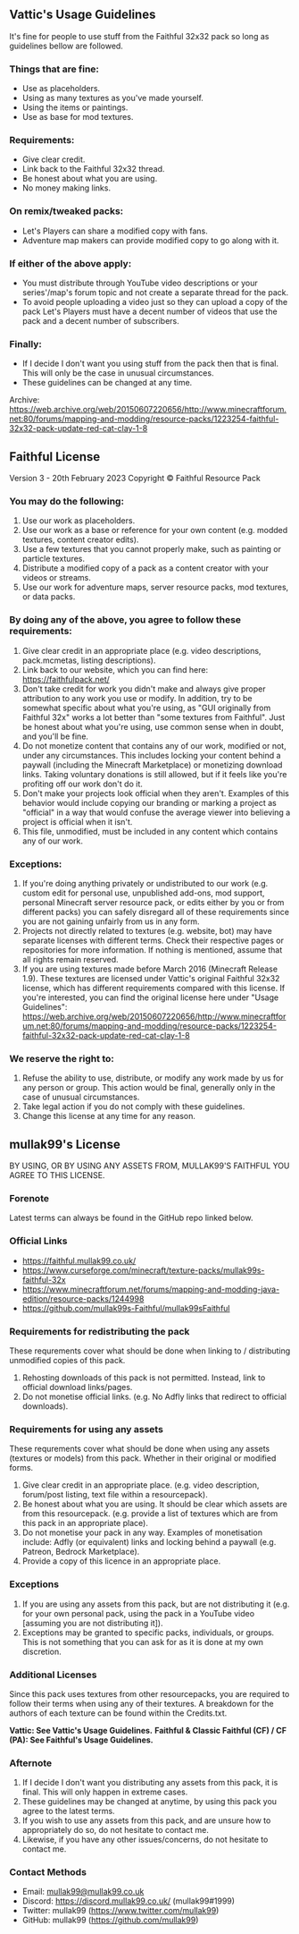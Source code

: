 ## Vattic's Usage Guidelines
It's fine for people to use stuff from the Faithful 32x32 pack so long as guidelines bellow are followed.

### Things that are fine:
- Use as placeholders.
- Using as many textures as you've made yourself.
- Using the items or paintings.
- Use as base for mod textures.

### Requirements:
- Give clear credit.
- Link back to the Faithful 32x32 thread.
- Be honest about what you are using.
- No money making links.

### On remix/tweaked packs:
- Let's Players can share a modified copy with fans.
- Adventure map makers can provide modified copy to go along with it.

### If either of the above apply:
- You must distribute through YouTube video descriptions or your series'/map's forum topic and not create a separate thread for the pack.
- To avoid people uploading a video just so they can upload a copy of the pack Let's Players must have a decent number of videos that use the pack and a decent number of subscribers.

### Finally:
- If I decide I don't want you using stuff from the pack then that is final. This will only be the case in unusual circumstances.
- These guidelines can be changed at any time.

Archive: https://web.archive.org/web/20150607220656/http://www.minecraftforum.net:80/forums/mapping-and-modding/resource-packs/1223254-faithful-32x32-pack-update-red-cat-clay-1-8


## Faithful License
Version 3 - 20th February 2023
Copyright © Faithful Resource Pack

### You may do the following:
1. Use our work as placeholders.
2. Use our work as a base or reference for your own content (e.g. modded textures, content creator edits).
3. Use a few textures that you cannot properly make, such as painting or particle textures.
4. Distribute a modified copy of a pack as a content creator with your videos or streams.
5. Use our work for adventure maps, server resource packs, mod textures, or data packs.

### By doing any of the above, you agree to follow these requirements:
1. Give clear credit in an appropriate place (e.g. video descriptions, pack.mcmetas, listing descriptions).
2. Link back to our website, which you can find here: https://faithfulpack.net/
3. Don't take credit for work you didn't make and always give proper attribution to any work you use or modify. In addition, try to be somewhat specific about what you're using, as "GUI originally from Faithful 32x" works a lot better than "some textures from Faithful". Just be honest about what you're using, use common sense when in doubt, and you'll be fine.
4. Do not monetize content that contains any of our work, modified or not, under any circumstances. This includes locking your content behind a paywall (including the Minecraft Marketplace) or monetizing download links. Taking voluntary donations is still allowed, but if it feels like you're profiting off our work don't do it.
5. Don't make your projects look official when they aren't. Examples of this behavior would include copying our branding or marking a project as "official" in a way that would confuse the average viewer into believing a project is official when it isn't.
6. This file, unmodified, must be included in any content which contains any of our work.

### Exceptions:
1. If you're doing anything privately or undistributed to our work (e.g. custom edit for personal use, unpublished add-ons, mod support, personal Minecraft server resource pack, or edits either by you or from different packs) you can safely disregard all of these requirements since you are not gaining unfairly from us in any form.
2. Projects not directly related to textures (e.g. website, bot) may have separate licenses with different terms. Check their respective pages or repositories for more information. If nothing is mentioned, assume that all rights remain reserved.
3. If you are using textures made before March 2016 (Minecraft Release 1.9). These textures are licensed under Vattic's original Faithful 32x32 license, which has different requirements compared with this license. If you're interested, you can find the original license here under "Usage Guidelines": https://web.archive.org/web/20150607220656/http://www.minecraftforum.net:80/forums/mapping-and-modding/resource-packs/1223254-faithful-32x32-pack-update-red-cat-clay-1-8

### We reserve the right to:
1. Refuse the ability to use, distribute, or modify any work made by us for any person or group. This action would be final, generally only in the case of unusual circumstances.
2. Take legal action if you do not comply with these guidelines.
3. Change this license at any time for any reason.


## mullak99's License
BY USING, OR BY USING ANY ASSETS FROM, MULLAK99'S FAITHFUL YOU AGREE TO THIS LICENSE.

### Forenote
Latest terms can always be found in the GitHub repo linked below.

### Official Links
- https://faithful.mullak99.co.uk/
- https://www.curseforge.com/minecraft/texture-packs/mullak99s-faithful-32x
- https://www.minecraftforum.net/forums/mapping-and-modding-java-edition/resource-packs/1244998
- https://github.com/mullak99s-Faithful/mullak99sFaithful

### Requirements for redistributing the pack
These requrements cover what should be done when linking to / distributing unmodified copies of this pack.

1) Rehosting downloads of this pack is not permitted. Instead, link to official download links/pages.
2) Do not monetise official links. (e.g. No Adfly links that redirect to official downloads).

### Requirements for using any assets
These requrements cover what should be done when using any assets (textures or models) from this pack. Whether in their original or modified forms.

1) Give clear credit in an appropriate place. (e.g. video description, forum/post listing, text file within a resourcepack).
2) Be honest about what you are using. It should be clear which assets are from this resourcepack. (e.g. provide a list of textures which are from this pack in an appropriate place).
3) Do not monetise your pack in any way. Examples of monetisation include: Adfly (or equivalent) links and locking behind a paywall (e.g. Patreon, Bedrock Marketplace).
4) Provide a copy of this licence in an appropriate place.

### Exceptions
1) If you are using any assets from this pack, but are not distributing it (e.g. for your own personal pack, using the pack in a YouTube video [assuming you are not distributing it]).
2) Exceptions may be granted to specific packs, individuals, or groups. This is not something that you can ask for as it is done at my own discretion.

### Additional Licenses
Since this pack uses textures from other resourcepacks, you are required to follow their terms when using any of their textures.
A breakdown for the authors of each texture can be found within the Credits.txt.

**Vattic: See Vattic's Usage Guidelines.**
**Faithful & Classic Faithful (CF) / CF (PA): See Faithful's Usage Guidelines.**

### Afternote
1) If I decide I don't want you distributing any assets from this pack, it is final. This will only happen in extreme cases.
2) These guidelines may be changed at anytime, by using this pack you agree to the latest terms.
3) If you wish to use any assets from this pack, and are unsure how to appropriately do so, do not hesitate to contact me.
4) Likewise, if you have any other issues/concerns, do not hesitate to contact me.

### Contact Methods
- Email: mullak99@mullak99.co.uk
- Discord: https://discord.mullak99.co.uk/ (mullak99#1999)
- Twitter: mullak99 (https://www.twitter.com/mullak99)
- GitHub: mullak99 (https://github.com/mullak99)

